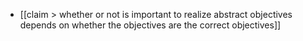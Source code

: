 - [[claim > whether or not is important to realize abstract objectives depends on whether the objectives are the correct objectives]]